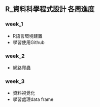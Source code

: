 ## R_資料科學程式設計 各周進度

### week_1

- R語言環境建置
- 學習使用Github

### week_2

- 網路爬蟲

### week_3

- 資料視覺化
- 學習處理data frame